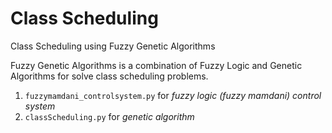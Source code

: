 # Class Scheduling
Class Scheduling using Fuzzy Genetic Algorithms

Fuzzy Genetic Algorithms is a combination of Fuzzy Logic and Genetic Algorithms for solve class scheduling problems.

1. `fuzzymamdani_controlsystem.py` for *fuzzy logic (fuzzy mamdani) control system*
2. `classScheduling.py` for *genetic algorithm*
